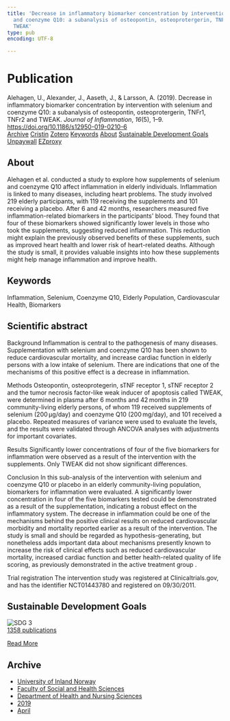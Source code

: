 ```yaml
---
title: 'Decrease in inflammatory biomarker concentration by intervention with selenium
  and coenzyme Q10: a subanalysis of osteopontin, osteoprotergerin, TNFr1, TNFr2 and
  TWEAK'
type: pub
encoding: UTF-8

---
```

<h1>Publication</h1>
<article id="csl-bib-container-F6MYJY9E" class="csl-bib-container">
  <div class="csl-bib-body"> <div class="csl-entry">Alehagen, U., Alexander, J., Aaseth, J., &#38; Larsson, A. (2019). Decrease in inflammatory biomarker concentration by intervention with selenium and coenzyme Q10: a subanalysis of osteopontin, osteoprotergerin, TNFr1, TNFr2 and TWEAK. <i>Journal of Inflammation</i>, <i>16</i>(5), 1–9. <a href="https://doi.org/10.1186/s12950-019-0210-6">https://doi.org/10.1186/s12950-019-0210-6</a></div> </div>
  <div class="csl-bib-buttons">
    <a href="#taxonomy-article-F6MYJY9E" alt="archive" class="csl-bib-button">Archive</a>
    <a href="https://app.cristin.no/results/show.jsf?id=1693723" alt="Cristin" class="csl-bib-button">Cristin</a>
    <a href="http://zotero.org/groups/5881554/items/F6MYJY9E" alt="Zotero" class="csl-bib-button">Zotero</a>
    <a href="#keywords-article-F6MYJY9E" alt="keywords" class="csl-bib-button">Keywords</a>
    <a href="#about-article-F6MYJY9E" alt="about_pub" class="csl-bib-button">About</a>
    <a href="#sdg-article-F6MYJY9E" alt="sdg" class="csl-bib-button">Sustainable Development Goals</a>
    <a href="https://doi.org/10.1186/s12950-019-0210-6" alt="Unpaywall" class="csl-bib-button">Unpaywall</a>
    <a href="https://doi.org/10.1186/s12950-019-0210-6" alt="EZproxy" class="csl-bib-button">EZproxy</a>
  </div>
  <div id="csl-bib-meta-container-F6MYJY9E"></div>
</article>
<div id="csl-bib-meta-F6MYJY9E" class="csl-bib-meta">
  <article id="about-article-F6MYJY9E" class="about_pub-article">
    <h1>About</h1>
    Alehagen et al. conducted a study to explore how supplements of selenium and coenzyme Q10 affect inflammation in elderly individuals. Inflammation is linked to many diseases, including heart problems. The study involved 219 elderly participants, with 119 receiving the supplements and 101 receiving a placebo. After 6 and 42 months, researchers measured five inflammation-related biomarkers in the participants' blood. They found that four of these biomarkers showed significantly lower levels in those who took the supplements, suggesting reduced inflammation. This reduction might explain the previously observed benefits of these supplements, such as improved heart health and lower risk of heart-related deaths. Although the study is small, it provides valuable insights into how these supplements might help manage inflammation and improve health.
  </article>
  <article id="keywords-article-F6MYJY9E" class="keywords-article">
    <h1>Keywords</h1>
    Inflammation, Selenium, Coenzyme Q10, Elderly Population, Cardiovascular Health, Biomarkers
  </article>
  <article id="abstract-article-F6MYJY9E" class="abstract-article">
    <h1>Scientific abstract</h1>
    Background 
Inflammation is central to the pathogenesis of many diseases. Supplementation with selenium and coenzyme Q10 has been shown to reduce cardiovascular mortality, and increase cardiac function in elderly persons with a low intake of selenium. There are indications that one of the mechanisms of this positive effect is a decrease in inflammation. 
 
Methods 
Osteopontin, osteoprotegerin, sTNF receptor 1, sTNF receptor 2 and the tumor necrosis factor-like weak inducer of apoptosis called TWEAK, were determined in plasma after 6 months and 42 months in 219 community-living elderly persons, of whom 119 received supplements of selenium (200 μg/day) and coenzyme Q10 (200 mg/day), and 101 received a placebo. Repeated measures of variance were used to evaluate the levels, and the results were validated through ANCOVA analyses with adjustments for important covariates. 
 
Results 
Significantly lower concentrations of four of the five biomarkers for inflammation were observed as a result of the intervention with the supplements. Only TWEAK did not show significant differences. 
 
Conclusion 
In this sub-analysis of the intervention with selenium and coenzyme Q10 or placebo in an elderly community-living population, biomarkers for inflammation were evaluated. A significantly lower concentration in four of the five biomarkers tested could be demonstrated as a result of the supplementation, indicating a robust effect on the inflammatory system. The decrease in inflammation could be one of the mechanisms behind the positive clinical results on reduced cardiovascular morbidity and mortality reported earlier as a result of the intervention. The study is small and should be regarded as hypothesis-generating, but nonetheless adds important data about mechanisms presently known to increase the risk of clinical effects such as reduced cardiovascular mortality, increased cardiac function and better health-related quality of life scoring, as previously demonstrated in the active treatment group . 
 
Trial registration 
The intervention study was registered at Clinicaltrials.gov, and has the identifier NCT01443780 and registered on 09/30/2011.
  </article>
  <article id="sdg-article-F6MYJY9E" class="sdg-article">
    <h1>Sustainable Development Goals</h1>
    <div class="sdg-container"><div id="sdg3" class="sdg">
        <img src="{{< params subfolder >}}images/sdg/sdg03_en.png" class="image" alt="SDG 3">
        <div class="sdg-overlay">
          <a href="{{< params subfolder >}}en/archive/?sdg=3#archive" class="sdg-publication-count"><span>1358</span> publications</a>
          <p><a href="https://sdgs.un.org/goals/goal3" class="sdg-read-more">Read More</a></p>
        </div>
      </div></div>
  </article>
  <article id="taxonomy-article-F6MYJY9E" class="taxonomy-article">
    <h1>Archive</h1>
    <ul>
      <li><a href="{{< params subfolder >}}en/archive/?key=3DCRN523">University of Inland Norway</a></li>
      <li><a href="{{< params subfolder >}}en/archive/?key=IDKFS3MX">Faculty of Social and Health Sciences</a></li>
      <li><a href="{{< params subfolder >}}en/archive/?key=GTV4ECMZ">Department of Health and Nursing Sciences</a></li>
      <li><a href="{{< params subfolder >}}en/archive/?key=E7THIEEM">2019</a></li>
      <li><a href="{{< params subfolder >}}en/archive/?key=X87PZ3PP">April</a></li>
    </ul>
  </article>
</div>
